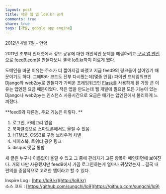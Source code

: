 ```yaml
---
layout: post
title: 작은 웹 앱 lo9.kr 공개 
comments: true
share: true
tags: [개발, google app engine]
---
```

<p class="meta">2012년 4월 7일 - 안양</p>

2011년 초부터 인터넷에서 정보 공유에 대한 개인적인 문제를 해결하려고 [구글 앱 엔진](https://developers.google.com/appengine/?hl=ko)으로 [feed9.com](http://www.feed9.com)을 만들다보니 결국 [lo9.kr](http://lo9.kr)까지 이르게 됐다. 

도메인을 바꾼 이유는 주소가 더 짧아지길 바랬고 지금 feed9의 링크들이 살아있기 때문이기도 하다. 그에따라 코드도 전부 다시짰는데(몇줄 안됨) 파이썬 프레임워크인 Django와 web2py로 만들다가 가벼운 프레임워크인 [Flask](http://flask.pocoo.org/)를 사용하게 된 가장 큰 이유는 앱엔진 요금 때문이었다. 작은 앱을 만드는데 웹 개발에 필요한 모든 기능이 있는 Django나 web2py는 인스턴스 사용시간으로 요금은 매기는 앱엔진에서 불리하게 느껴졌다. 

**feed9과 다른점, 주요 기능은 이렇다. **

1. 로그인, 카테고리 없음 
2. 북마클릿으로 스마트폰에서도 올릴 수 있음 
3. HTML5, CSS3로 구형 브라우저 차별
4. 페이스북, 트위터 공유 링크
5. disqus 댓글 통합

새 글은 누구나 이름없이 올릴 수 있고 그 중에 관리자가 고른 항목이 메인화면에 보여진다. 거의 나만 사용했지만 feed9에서 가끔 로그인하는게 얼마나 귀찮았는지 .. 결국 내 편의를 중점적으로 고려한 앱이라고 할 수 있다. 

Inspire Log : [http://lo9.kr](http://lo9.kr) <br />
소스 코드 : [https://github.com/sungchi/lo9](https://github.com/sungchi/lo9)

<script async class="speakerdeck-embed" data-id="508cd615213ae0000201f2af" data-ratio="1.3333333333333333" src="//speakerdeck.com/assets/embed.js"></script>